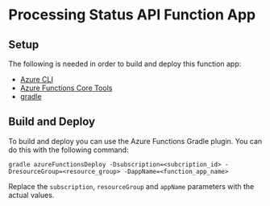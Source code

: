 # Processing Status API Function App

## Setup

The following is needed in order to build and deploy this function app:

- [Azure CLI](https://learn.microsoft.com/en-us/cli/azure/install-azure-cli)
- [Azure Functions Core Tools](https://learn.microsoft.com/en-us/azure/azure-functions/functions-run-local?tabs=v4%2Clinux%2Ccsharp%2Cportal%2Cbash#v2)
- [gradle](https://gradle.org/install/)

## Build and Deploy

To build and deploy you can use the Azure Functions Gradle plugin. You can do this with the following command:

 ```
 gradle azureFunctionsDeploy -Dsubscription=<subcription_id> -DresourceGroup=<resource_group> -DappName=<function_app_name>
 ```
 Replace the `subscription`, `resourceGroup` and `appName` parameters with the actual values.